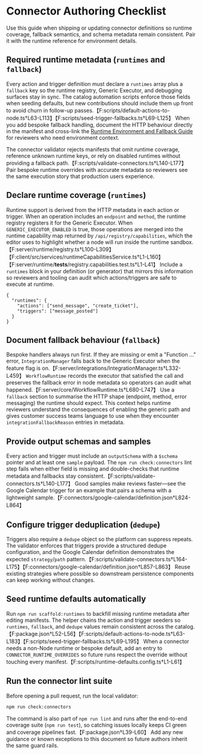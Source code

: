 # Connector Authoring Checklist

Use this guide when shipping or updating connector definitions so runtime coverage, fallback semantics, and schema metadata remain consistent. Pair it with the runtime reference for environment details.

## Required runtime metadata (`runtimes` and `fallback`)

Every action and trigger definition must declare a `runtimes` array plus a `fallback` key so the runtime registry, Generic Executor, and debugging surfaces stay in sync. The catalog automation scripts enforce those fields when seeding defaults, but new contributions should include them up front to avoid churn in follow-up passes.【F:scripts/default-actions-to-node.ts†L63-L113】【F:scripts/seed-trigger-fallbacks.ts†L69-L125】 When you add bespoke fallback handling, document the HTTP behaviour directly in the manifest and cross-link the [Runtime Environment and Fallback Guide](../runtimes-and-fallbacks.md) for reviewers who need environment context.

The connector validator rejects manifests that omit runtime coverage, reference unknown runtime keys, or rely on disabled runtimes without providing a fallback path.【F:scripts/validate-connectors.ts†L140-L177】 Pair bespoke runtime overrides with accurate metadata so reviewers see the same execution story that production users experience.

## Declare runtime coverage (`runtimes`)

Runtime support is derived from the HTTP metadata in each action or trigger. When an operation includes an `endpoint` and `method`, the runtime registry registers it for the Generic Executor. When `GENERIC_EXECUTOR_ENABLED` is true, those operations are merged into the runtime capability map returned by `/api/registry/capabilities`, which the editor uses to highlight whether a node will run inside the runtime sandbox.【F:server/runtime/registry.ts†L100-L309】【F:client/src/services/runtimeCapabilitiesService.ts†L1-L160】【F:server/runtime/__tests__/registry.capabilities.test.ts†L1-L41】 Include a `runtimes` block in your definition (or generator) that mirrors this information so reviewers and tooling can audit which actions/triggers are safe to execute at runtime.

```jsonc
{
  "runtimes": {
    "actions": ["send_message", "create_ticket"],
    "triggers": ["message_posted"]
  }
}
```

## Document fallback behaviour (`fallback`)

Bespoke handlers always run first. If they are missing or emit a "Function …" error, `IntegrationManager` falls back to the Generic Executor when the feature flag is on.【F:server/integrations/IntegrationManager.ts†L332-L459】 `WorkflowRuntime` records the executor that satisfied the call and preserves the fallback error in node metadata so operators can audit what happened.【F:server/core/WorkflowRuntime.ts†L680-L747】 Use a `fallback` section to summarise the HTTP shape (endpoint, method, error messaging) the runtime should expect. This context helps runtime reviewers understand the consequences of enabling the generic path and gives customer success teams language to use when they encounter `integrationFallbackReason` entries in metadata.

## Provide output schemas and samples

Every action and trigger must include an `outputSchema` with a `$schema` pointer and at least one `sample` payload. The `npm run check:connectors` lint step fails when either field is missing and double-checks that runtime metadata and fallbacks stay consistent.【F:scripts/validate-connectors.ts†L140-L177】 Good samples make reviews faster—see the Google Calendar trigger for an example that pairs a schema with a lightweight sample.【F:connectors/google-calendar/definition.json†L824-L864】

## Configure trigger deduplication (`dedupe`)

Triggers also require a `dedupe` object so the platform can suppress repeats. The validator enforces that triggers provide a structured dedupe configuration, and the Google Calendar definition demonstrates the expected `strategy`/`path` pattern.【F:scripts/validate-connectors.ts†L164-L175】【F:connectors/google-calendar/definition.json†L857-L863】 Reuse existing strategies where possible so downstream persistence components can keep working without changes.

## Seed runtime defaults automatically

Run `npm run scaffold:runtimes` to backfill missing runtime metadata after editing manifests. The helper chains the action and trigger seeders so `runtimes`, `fallback`, and `dedupe` values remain consistent across the catalog.【F:package.json†L52-L56】【F:scripts/default-actions-to-node.ts†L63-L183】【F:scripts/seed-trigger-fallbacks.ts†L69-L195】 When a connector needs a non-Node runtime or bespoke default, add an entry to `CONNECTOR_RUNTIME_OVERRIDES` so future runs respect the override without touching every manifest.【F:scripts/runtime-defaults.config.ts†L1-L61】

## Run the connector lint suite

Before opening a pull request, run the local validator:

```bash
npm run check:connectors
```

The command is also part of `npm run lint` and runs after the end-to-end coverage suite (`npm run test`), so catching issues locally keeps CI green and coverage pipelines fast.【F:package.json†L39-L60】 Add any new guidance or known exceptions to this document so future authors inherit the same guard rails.
